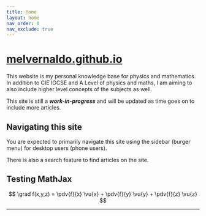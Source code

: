 ```yaml
---
title: Home
layout: home
nav_order: 0
nav_exclude: true
---
```


# [**melvernaldo.github.io**](./)

This website is my personal knowledge base for physics and mathematics. In addition to CIE IGCSE and A Level of physics and maths, I am aiming to also include higher level concepts of the subjects as well.

This site is still a ***work-in-progress*** and will be updated as time goes on to include more articles.

## Navigating this site

You are expected to primarily navigate this site using the sidebar (burger menu) for desktop users (phone users).

There is also a search feature to find articles on the site.

## Testing MathJax

$$ \grad f(x,y,z) = \pdv{f}{x} \vu{x} + \pdv{f}{y} \vu{y} + \pdv{f}{z} \vu{z} $$


----

[^1]: [It can take up to 10 minutes for changes to your site to publish after you push the changes to GitHub](https://docs.github.com/en/pages/setting-up-a-github-pages-site-with-jekyll/creating-a-github-pages-site-with-jekyll#creating-your-site).

[Just the Docs]: https://just-the-docs.github.io/just-the-docs/
[GitHub Pages]: https://docs.github.com/en/pages
[README]: https://github.com/just-the-docs/just-the-docs-template/blob/main/README.md
[Jekyll]: https://jekyllrb.com
[GitHub Pages / Actions workflow]: https://github.blog/changelog/2022-07-27-github-pages-custom-github-actions-workflows-beta/
[use this template]: https://github.com/just-the-docs/just-the-docs-template/generate

